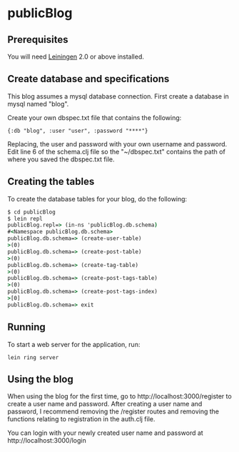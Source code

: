 # publicBlog

## Prerequisites

You will need [Leiningen][1] 2.0 or above installed.

[1]: https://github.com/technomancy/leiningen

## Create database and specifications

This blog assumes a mysql database connection.  First create a database in mysql named "blog".

Create your own dbspec.txt file that contains the following:

	{:db "blog", :user "user", :password "****"}

Replacing, the user and password with your own username and password.  Edit line 6 of the schema.clj file so the "~/dbspec.txt" contains the path of where you saved the dbspec.txt file.

## Creating the tables

To create the database tables for your blog, do the following:
```cmd
$ cd publicBlog
$ lein repl
publicBlog.repl=> (in-ns 'publicBlog.db.schema)
#<Namespace publicBlog.db.schema>
publicBlog.db.schema=> (create-user-table)
>(0)
publicBlog.db.schema=> (create-post-table)
>(0)
publicBlog.db.schema=> (create-tag-table)
>(0)
publicBlog.db.schema=> (create-post-tags-table)
>(0)
publicBlog.db.schema=> (create-post-tags-index)
>[0]
publicBlog.db.schema=> exit
```
## Running

To start a web server for the application, run:

    lein ring server

## Using the blog

When using the blog for the first time, go to http://localhost:3000/register to create a user name and password.  After creating a user name and password, I recommend removing the /register routes and removing the functions relating to registration in the auth.clj file.

You can login with your newly created user name and password at http://localhost:3000/login
